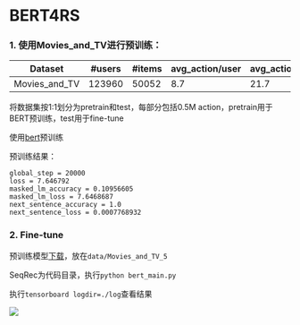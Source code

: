 # BERT4RS

### 1. 使用Movies_and_TV进行预训练：

| Dataset | #users | #items | avg_action/user | avg_action/item | #action|
| ------ | ------ | ------ |------ | ------ | ------ |
| Movies_and_TV | 123960 | 50052 | 8.7| 21.7 | 1084572 |

将数据集按1:1划分为pretrain和test，每部分包括0.5M action，pretrain用于BERT预训练，test用于fine-tune

使用[bert](https://github.com/google-research/bert)预训练

预训练结果：

```
global_step = 20000
loss = 7.646792
masked_lm_accuracy = 0.10956605
masked_lm_loss = 7.6468687
next_sentence_accuracy = 1.0
next_sentence_loss = 0.0007768932
```

### 2. Fine-tune

预训练模型[下载](https://pan.baidu.com/s/1eZH7ImirmMZkFZYEuWG0JA)，放在`data/Movies_and_TV_5`

SeqRec为代码目录，执行`python bert_main.py`

执行`tensorboard logdir=./log`查看结果

![](https://github.com/xmzzyo/BERT4RS/blob/master/xmz_2019-03-18_09-26-26.png)
